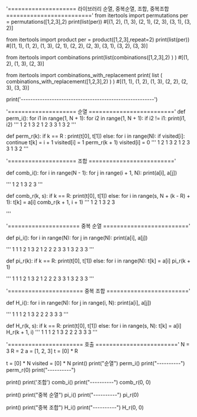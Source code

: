 '==================== 라이브러리 순열, 중복순열, 조합, 중복조합 ========================='
from itertools import permutations
per = permutations([1,2,3],2)
print(list(per))
#[(1, 2), (1, 3), (2, 1), (2, 3), (3, 1), (3, 2)]

from itertools import product
per = product([1,2,3],repeat=2)
print(list(per))
#[(1, 1), (1, 2), (1, 3), (2, 1), (2, 2), (2, 3), (3, 1), (3, 2), (3, 3)]


from itertools import combinations
print(list(combinations([1,2,3],2) ) )
#[(1, 2), (1, 3), (2, 3)]

from itertools import combinations_with_replacement
print( list ( combinations_with_replacement([1,2,3],2) ) )
#[(1, 1), (1, 2), (1, 3), (2, 2), (2, 3), (3, 3)]


print('--------------------------------------------------------')

'==================== 순열 ========================='
def perm_i():
    for i1 in range(1, N + 1):
        for i2 in range(1, N + 1):
            if i2 != i1:
                print(i1, i2)
'''
1 2
1 3
2 1
2 3
3 1
3 2
'''

def perm_r(k):
    if k == R :
        print(t[0], t[1])
    else:
        for i in range(N):
            if visited[i]: continue
            t[k] = i + 1
            visited[i] = 1
            perm_r(k + 1)
            visited[i] = 0
'''
1 2
1 3
2 1
2 3
3 1
3 2
'''


'==================== 조합 ========================='


def comb_i():
    for i in range(N - 1):
        for j in range(i + 1, N):
            print(a[i], a[j])

'''
1 2
1 3
2 3
'''

def comb_r(k, s):
    if k == R: print(t[0], t[1])
    else:
        for i in range(s, N + (k - R) + 1):
            t[k] = a[i]
            comb_r(k + 1, i + 1)
'''
1 2
1 3
2 3

'''


'===================== 중복 순열 ========================='

def pi_i():
    for i in range(N):
        for j in range(N):
            print(a[i], a[j])

'''
1 1
1 2
1 3
2 1
2 2
2 3
3 1
3 2
3 3
'''

def pi_r(k):
    if k == R: print(t[0], t[1])
    else:
        for i in range(N):
            t[k] = a[i]
            pi_r(k + 1)

'''
1 1
1 2
1 3
2 1
2 2
2 3
3 1
3 2
3 3
'''


'====================== 중복 조합 ========================'

def H_i():
    for i in range(N):
        for j in range(i, N):
            print(a[i], a[j])

'''
1 1
1 2
1 3
2 2
2 3
3 3
'''

def H_r(k, s):
    if k == R: print(t[0], t[1])
    else:
        for i in range(s, N):
            t[k] = a[i]
            H_r(k + 1, i)
'''
1 1
1 2
1 3
2 2
2 3
3 3
'''

'====================== 호출 ========================'
N = 3
R = 2
a = [1, 2, 3]
t = [0] * R


t = [0] * N
visited = [0] * N
print()
print("순열")
perm_i()
print("----------")
perm_r(0)
print("----------")

print()
print('조합')
comb_i()
print("----------")
comb_r(0, 0)

print()
print("중복 순열")
pi_i()
print("----------")
pi_r(0)

print()
print("중복 조합")
H_i()
print("----------")
H_r(0, 0)